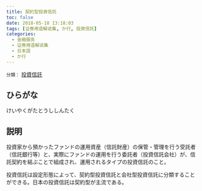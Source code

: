 ```yaml
---
title: 契約型投資信託
toc: false
date: 2018-05-18 13:18:03
tags: [证券用语解说集, か行, 投資信託]
categories:
  - 金融服务
  - 证券用语解说集
  - 日本語
  - か行
---
```


`分類：` [投資信託](/tags/投資信託/)

## ひらがな

けいやくがたとうししんたく

## 説明

投資家から預かったファンドの運用資産（信託財産）の保管・管理を行う受託者（信託銀行等）と、実際にファンドの運用を行う委託者（投資信託会社）が、信託契約を結ぶことで組成され、運用されるタイプの投資信託のこと。

投資信託は設定形態によって、契約型投資信託と会社型投資信託に分類することができる。日本の投資信託は契約型が主流である。
